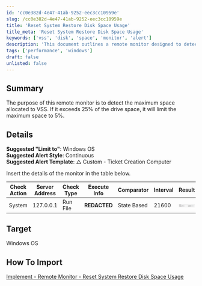 ```yaml
---
id: 'cc0e382d-4e47-41ab-9252-eec3cc10959e'
slug: /cc0e382d-4e47-41ab-9252-eec3cc10959e
title: 'Reset System Restore Disk Space Usage'
title_meta: 'Reset System Restore Disk Space Usage'
keywords: ['vss', 'disk', 'space', 'monitor', 'alert']
description: 'This document outlines a remote monitor designed to detect and limit the maximum space allocated to Volume Shadow Copy Service (VSS) on Windows OS. It provides details on suggested settings for alerts and a table for implementation specifics.'
tags: ['performance', 'windows']
draft: false
unlisted: false
---
```


## Summary

The purpose of this remote monitor is to detect the maximum space allocated to VSS. If it exceeds 25% of the drive space, it will limit the maximum space to 5%.

## Details

**Suggested "Limit to"**: Windows OS  
**Suggested Alert Style**: Continuous  
**Suggested Alert Template**: △ Custom - Ticket Creation Computer  

Insert the details of the monitor in the table below.

| Check Action | Server Address | Check Type | Execute Info | Comparator   | Interval | Result                                             |
|--------------|----------------|------------|---------------|--------------|----------|---------------------------------------------------|
| System       | 127.0.0.1     | Run File   | **REDACTED**  | State Based  | 21600    | ![Result](../../../static/img/docs/cc0e382d-4e47-41ab-9252-eec3cc10959e/image_1.png) |

## Target

Windows OS

## How To Import

[Implement - Remote Monitor - Reset System Restore Disk Space Usage](/docs/dcfe094a-b15b-4f06-8c8f-c6e211c7f9b0)